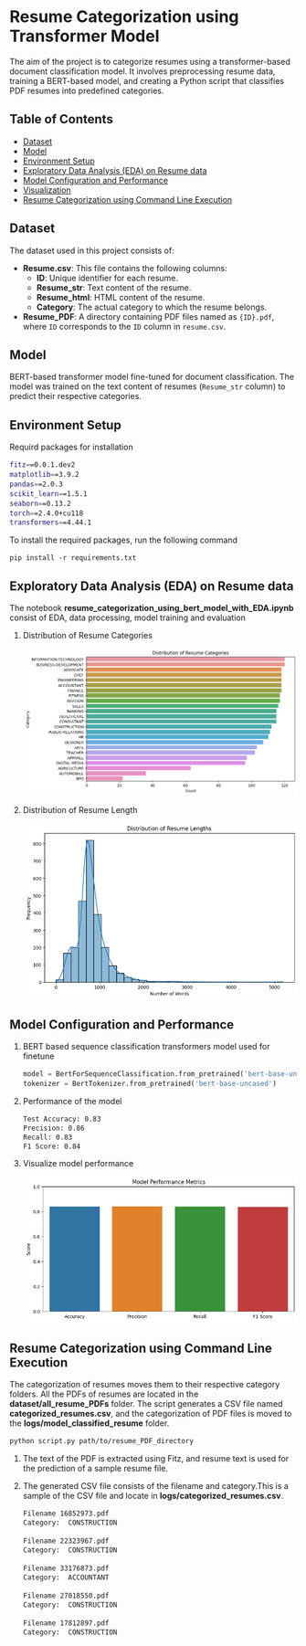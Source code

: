 # Resume Categorization using Transformer Model

The aim of the project is to categorize resumes using a transformer-based document classification model. It involves preprocessing resume data, training a BERT-based model, and creating a Python script that classifies PDF resumes into predefined categories.

## Table of Contents
- [Dataset](#dataset)
- [Model](#model)
- [Environment Setup](#environment-setup)
- [Exploratory Data Analysis (EDA) on Resume data](#exploratory-data-analysis-(EDA)-on-resume-data)
- [Model Configuration and Performance](#model-configuration-and-performance)
- [Visualization](#visualization)
- [Resume Categorization using Command Line Execution](#resume-categorization-using-command-line-execution)


## Dataset
The dataset used in this project consists of:

- **Resume.csv**: This file contains the following columns:
  - **ID**: Unique identifier for each resume.
  - **Resume_str**: Text content of the resume.
  - **Resume_html**: HTML content of the resume.
  - **Category**: The actual category to which the resume belongs.
- **Resume_PDF**: A directory containing PDF files named as `{ID}.pdf`, where `ID` corresponds to the `ID` column in `resume.csv`.

## Model
BERT-based transformer model fine-tuned for document classification. The model was trained on the text content of resumes (`Resume_str` column) to predict their respective categories.
## Environment Setup

Requird packages for installation
```bash
fitz==0.0.1.dev2
matplotlib==3.9.2
pandas==2.0.3
scikit_learn==1.5.1
seaborn==0.13.2
torch==2.4.0+cu118
transformers==4.44.1
```
To install the required packages, run the following command
```
pip install -r requirements.txt
```

## Exploratory Data Analysis (EDA) on Resume data
 
The notebook **resume_categorization_using_bert_model_with_EDA.ipynb** consist of EDA, data processing, model training and evaluation

1. Distribution of Resume Categories

    ![](images/data_categories.png)

2. Distribution of Resume Length

    ![](images/word_distribution.png)

## Model Configuration and Performance
1. BERT based sequence classification transformers model used for finetune 

    ```python
    model = BertForSequenceClassification.from_pretrained('bert-base-uncased')
    tokenizer = BertTokenizer.from_pretrained('bert-base-uncased')

    ```

2. Performance of the model
    ```
    Test Accuracy: 0.83
    Precision: 0.86
    Recall: 0.83
    F1 Score: 0.84
    ``` 
3. Visualize model performance

    ![](images/model_performance.png)

## Resume Categorization using Command Line Execution
The categorization of resumes moves them to their respective category folders. All the PDFs of resumes are located in the **dataset/all_resume_PDFs** folder.
The script generates a CSV file named **categorized_resumes.csv**, and the categorization of PDF files is moved to the **logs/model_classified_resume** folder.

```bash
python script.py path/to/resume_PDF_directory
```
1. The text of the PDF is extracted using Fitz, and resume text is used for the prediction of a sample resume file. 
2. The generated CSV file consists of the filename and category.This is a sample of the CSV file and locate in **logs/categorized_resumes.csv**.
    
    ```
    Filename 16852973.pdf
    Category:  CONSTRUCTION

    Filename 22323967.pdf
    Category:  CONSTRUCTION

    Filename 33176873.pdf
    Category:  ACCOUNTANT

    Filename 27018550.pdf
    Category:  CONSTRUCTION

    Filename 17812897.pdf
    Category:  CONSTRUCTION
    ```

